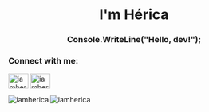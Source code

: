 <h1 align="center">I'm Hérica</h1>
<h3 align="center">Console.WriteLine("Hello, dev!");</h3>


<h3 align="left">Connect with me:</h3>
<p align="left">
<a href="https://www.linkedin.com/in/h%C3%A9rica-cadoni-35519a198" target="blank"><img align="center" src="https://cdn.jsdelivr.net/npm/simple-icons@3.0.1/icons/linkedin.svg" alt="iamherica" height="30" width="40" /></a>
<a href="https://www.instagram.com/iamhericaa/" target="blank"><img align="center" src="https://cdn.jsdelivr.net/npm/simple-icons@3.0.1/icons/instagram.svg" alt="iamherica" height="30" width="40" /></a>
</p>

  <tr>
      <img align="left" src="https://github-readme-stats.vercel.app/api/top-langs/?username=iamherica&layout=compact&theme=midnight-purple" alt="iamherica" />
      <img align="center" src="https://github-readme-stats.vercel.app/api?username=iamherica&show_icons=true&locale=en&theme=midnight-purple" alt="iamherica" />
  </tr>  


